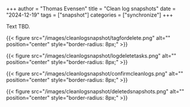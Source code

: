 +++
author = "Thomas Evensen"
title = "Clean log snapshots"
date = "2024-12-19"
tags = ["snapshot"]
categories = ["synchronize"]
+++

Text TBD.

{{< figure src="/images/cleanlogsnapshot/tagfordelete.png" alt="" position="center" style="border-radius: 8px;" >}}

{{< figure src="/images/cleanlogsnapshot/logdeletetasks.png" alt="" position="center" style="border-radius: 8px;" >}}

{{< figure src="/images/cleanlogsnapshot/confirmcleanlogs.png" alt="" position="center" style="border-radius: 8px;" >}}

{{< figure src="/images/cleanlogsnapshot/deletedsnapshots.png" alt="" position="center" style="border-radius: 8px;" >}}


